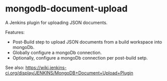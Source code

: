 mongodb-document-upload
=======================

A Jenkins plugin for uploading JSON documents.

Features:

* Post-Build step to upload JSON documents from a build workspace into mongoDb.
* Globally configure a mongoDb connection.
* Optionally, configure a mongoDb connection per post-build setp.

See also: https://wiki.jenkins-ci.org/display/JENKINS/MongoDB+Document+Upload+Plugin
